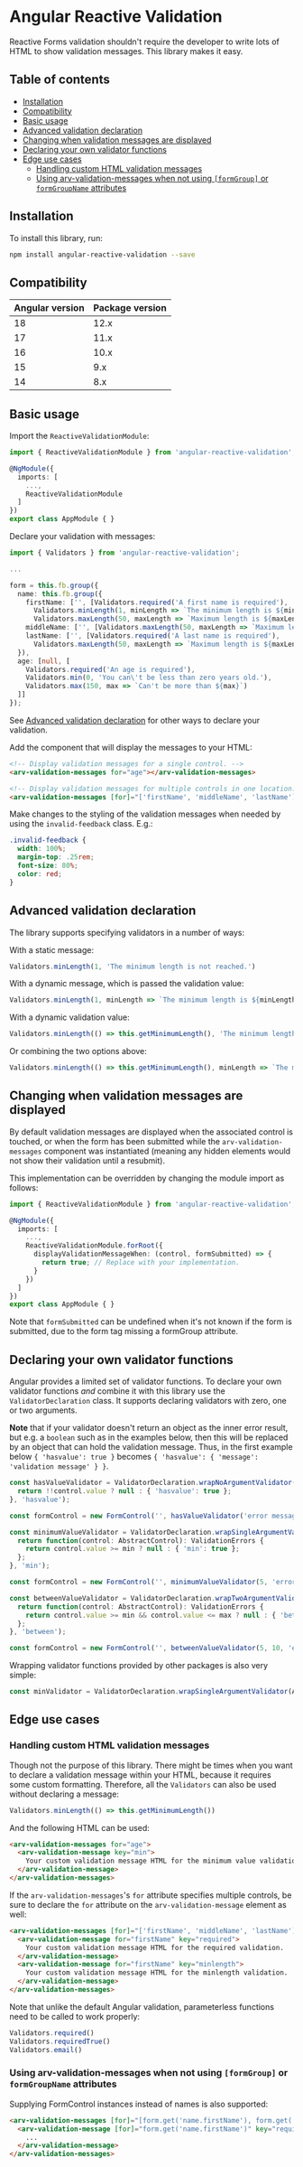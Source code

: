 # Angular Reactive Validation

Reactive Forms validation shouldn't require the developer to write lots of HTML to show validation messages. This library makes it easy.

## Table of contents

* [Installation](#installation)
* [Compatibility](#compatibility)
* [Basic usage](#basic-usage)
* [Advanced validation declaration](#advanced-validation-declaration)
* [Changing when validation messages are displayed](#changing-when-validation-messages-are-displayed)
* [Declaring your own validator functions](#declaring-your-own-validator-functions)
* [Edge use cases](#edge-use-cases)
  * [Handling custom HTML validation messages](#handling-custom-html-validation-messages)
  * [Using arv-validation-messages when not using `[formGroup]` or `formGroupName` attributes](#using-arv-validation-messages-when-not-using-formgroup-or-formgroupname-attributes)

## Installation

To install this library, run:

```bash
npm install angular-reactive-validation --save
```

## Compatibility
| Angular version | Package version |
|-----------------|-----------------|
| 18              | 12.x            |
| 17              | 11.x            |
| 16              | 10.x            |
| 15              | 9.x             |
| 14              | 8.x             |


## Basic usage
Import the `ReactiveValidationModule`:

```ts
import { ReactiveValidationModule } from 'angular-reactive-validation';

@NgModule({
  imports: [
    ...,
    ReactiveValidationModule
  ]
})
export class AppModule { }
```

Declare your validation with messages:

```ts
import { Validators } from 'angular-reactive-validation';

...

form = this.fb.group({
  name: this.fb.group({
    firstName: ['', [Validators.required('A first name is required'),
      Validators.minLength(1, minLength => `The minimum length is ${minLength}`),
      Validators.maxLength(50, maxLength => `Maximum length is ${maxLength}`)]],
    middleName: ['', [Validators.maxLength(50, maxLength => `Maximum length is ${maxLength}`)]],
    lastName: ['', [Validators.required('A last name is required'),
      Validators.maxLength(50, maxLength => `Maximum length is ${maxLength}`)]]
  }),
  age: [null, [
    Validators.required('An age is required'),
    Validators.min(0, 'You can\'t be less than zero years old.'),
    Validators.max(150, max => `Can't be more than ${max}`)
  ]]
});
```

See [Advanced validation declaration](#advanced-validation-declaration) for other ways to declare your validation.

Add the component that will display the messages to your HTML:

```html
<!-- Display validation messages for a single control. -->
<arv-validation-messages for="age"></arv-validation-messages>

<!-- Display validation messages for multiple controls in one location. -->
<arv-validation-messages [for]="['firstName', 'middleName', 'lastName']"></arv-validation-messages>
```

Make changes to the styling of the validation messages when needed by using the `invalid-feedback` class. E.g.:

```scss
.invalid-feedback {
  width: 100%;
  margin-top: .25rem;
  font-size: 80%;
  color: red;
}
```

## Advanced validation declaration

The library supports specifying validators in a number of ways:

With a static message:

```ts
Validators.minLength(1, 'The minimum length is not reached.')
```

With a dynamic message, which is passed the validation value:

```ts
Validators.minLength(1, minLength => `The minimum length is ${minLength}.`)
```

With a dynamic validation value:

```ts
Validators.minLength(() => this.getMinimumLength(), 'The minimum length is not reached.')
```

Or combining the two options above:

```ts
Validators.minLength(() => this.getMinimumLength(), minLength => `The minimum length is ${minLength}.`)
```

## Changing when validation messages are displayed

By default validation messages are displayed when the associated control is touched, or when the form has been submitted while the `arv-validation-messages` component was instantiated (meaning any hidden elements would not show their validation until a resubmit).

This implementation can be overridden by changing the module import as follows:

```ts
import { ReactiveValidationModule } from 'angular-reactive-validation';

@NgModule({
  imports: [
    ...,
    ReactiveValidationModule.forRoot({
      displayValidationMessageWhen: (control, formSubmitted) => {
        return true; // Replace with your implementation.
      }
    })
  ]
})
export class AppModule { }
```

Note that `formSubmitted` can be undefined when it's not known if the form is submitted, due to the form tag missing a formGroup attribute.

## Declaring your own validator functions

Angular provides a limited set of validator functions. To declare your own validator functions _and_ combine it with this library use the `ValidatorDeclaration` class. It supports declaring validators with zero, one or two arguments.

**Note** that if your validator doesn't return an object as the inner error result, but e.g. a `boolean` such as in the examples below, then this will be replaced by an object that can hold the validation message. Thus, in the first example below `{ 'hasvalue': true }` becomes `{ 'hasvalue': { 'message': 'validation message' } }`.

```ts
const hasValueValidator = ValidatorDeclaration.wrapNoArgumentValidator(control => {
  return !!control.value ? null : { 'hasvalue': true };
}, 'hasvalue');

const formControl = new FormControl('', hasValueValidator('error message to show'));
```

```ts
const minimumValueValidator = ValidatorDeclaration.wrapSingleArgumentValidator((min: number) => {
  return function(control: AbstractControl): ValidationErrors {
    return control.value >= min ? null : { 'min': true };
  };
}, 'min');

const formControl = new FormControl('', minimumValueValidator(5, 'error message to show'));
```

```ts
const betweenValueValidator = ValidatorDeclaration.wrapTwoArgumentValidator((min: number, max: number) => {
  return function(control: AbstractControl): ValidationErrors {
    return control.value >= min && control.value <= max ? null : { 'between': true };
  };
}, 'between');

const formControl = new FormControl('', betweenValueValidator(5, 10, 'error message to show'));
```

Wrapping validator functions provided by other packages is also very simple:

```ts
const minValidator = ValidatorDeclaration.wrapSingleArgumentValidator(AngularValidators.min, 'min')
```

## Edge use cases

### Handling custom HTML validation messages

Though not the purpose of this library. There might be times when you want to declare a validation message within your HTML, because it requires some custom formatting. Therefore, all the `Validators` can also be used without declaring a message:

```ts
Validators.minLength(() => this.getMinimumLength())
```

And the following HTML can be used:

```html
<arv-validation-messages for="age">
  <arv-validation-message key="min">
    Your custom validation message HTML for the minimum value validation.
  </arv-validation-message>
</arv-validation-messages>
```

If the `arv-validation-messages`'s `for` attribute specifies multiple controls, be sure to declare the `for` attribute on the `arv-validation-message` element as well:

```html
<arv-validation-messages [for]="['firstName', 'middleName', 'lastName']">
  <arv-validation-message for="firstName" key="required">
    Your custom validation message HTML for the required validation.
  </arv-validation-message>
  <arv-validation-message for="firstName" key="minlength">
    Your custom validation message HTML for the minlength validation.
  </arv-validation-message>
</arv-validation-messages>
```

Note that unlike the default Angular validation, parameterless functions need to be called to work properly:

```ts
Validators.required()
Validators.requiredTrue()
Validators.email()
```

### Using arv-validation-messages when not using `[formGroup]` or `formGroupName` attributes

Supplying FormControl instances instead of names is also supported:

```html
<arv-validation-messages [for]="[form.get('name.firstName'), form.get('name.middleName'), form.get('name.lastName')]">
  <arv-validation-message [for]="form.get('name.firstName')" key="required">
    ...
  </arv-validation-message>
</arv-validation-messages>
```
